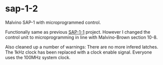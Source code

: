 # sap-1-2
Malvino SAP-1 with microprogrammed control. 


Functionally same as previous
[SAP-1-1](https://github.com/jzhs/sap-1-1.git) project. However I
changed the control unit to microprogramming in line with
Malvino-Brown section 10-8.

Also cleaned up a number of warnings: There are no more infered
latches. The 1kHz clock has been replaced with a clock enable
signal. Everyone uses the 100MHz system clock.

